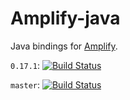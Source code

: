 # Amplify-java

Java bindings for [Amplify](https://github.com/jjpe/amplify).

`0.17.1`: [![Build Status](https://travis-ci.org/jjpe/amplify-java.svg?branch=0.17.1)](https://travis-ci.org/jjpe/amplify-java)

`master`: [![Build Status](https://travis-ci.org/jjpe/amplify-java.svg?branch=master)](https://travis-ci.org/jjpe/amplify-java)
